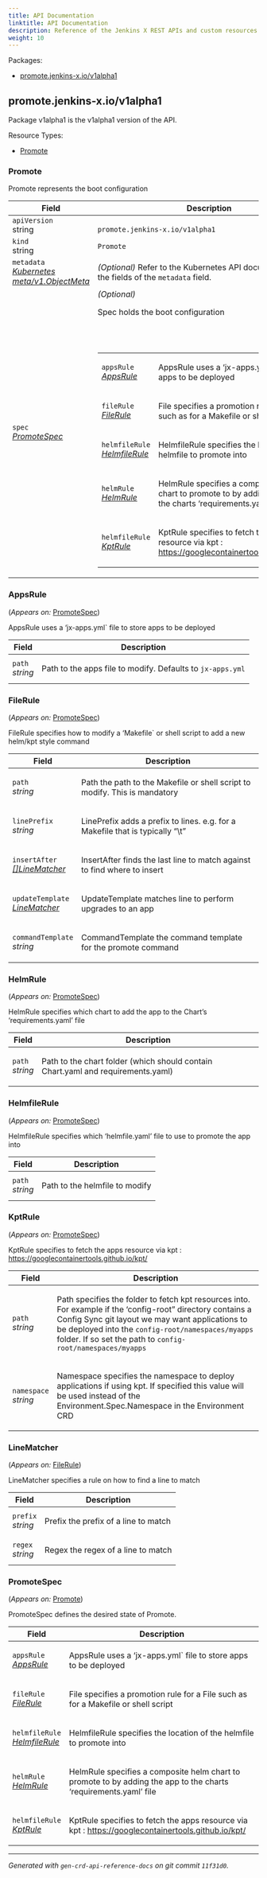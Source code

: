 ```yaml
---
title: API Documentation
linktitle: API Documentation
description: Reference of the Jenkins X REST APIs and custom resources
weight: 10
---
```

<p>Packages:</p>
<ul>
<li>
<a href="#promote.jenkins-x.io%2fv1alpha1">promote.jenkins-x.io/v1alpha1</a>
</li>
</ul>
<h2 id="promote.jenkins-x.io/v1alpha1">promote.jenkins-x.io/v1alpha1</h2>
<p>
<p>Package v1alpha1 is the v1alpha1 version of the API.</p>
</p>
Resource Types:
<ul><li>
<a href="#promote.jenkins-x.io/v1alpha1.Promote">Promote</a>
</li></ul>
<h3 id="promote.jenkins-x.io/v1alpha1.Promote">Promote
</h3>
<p>
<p>Promote represents the boot configuration</p>
</p>
<table>
<thead>
<tr>
<th>Field</th>
<th>Description</th>
</tr>
</thead>
<tbody>
<tr>
<td>
<code>apiVersion</code></br>
string</td>
<td>
<code>
promote.jenkins-x.io/v1alpha1
</code>
</td>
</tr>
<tr>
<td>
<code>kind</code></br>
string
</td>
<td><code>Promote</code></td>
</tr>
<tr>
<td>
<code>metadata</code></br>
<em>
<a href="https://kubernetes.io/docs/reference/generated/kubernetes-api/v1.13/#objectmeta-v1-meta">
Kubernetes meta/v1.ObjectMeta
</a>
</em>
</td>
<td>
<em>(Optional)</em>
Refer to the Kubernetes API documentation for the fields of the
<code>metadata</code> field.
</td>
</tr>
<tr>
<td>
<code>spec</code></br>
<em>
<a href="#promote.jenkins-x.io/v1alpha1.PromoteSpec">
PromoteSpec
</a>
</em>
</td>
<td>
<em>(Optional)</em>
<p>Spec holds the boot configuration</p>
<br/>
<br/>
<table>
<tr>
<td>
<code>appsRule</code></br>
<em>
<a href="#promote.jenkins-x.io/v1alpha1.AppsRule">
AppsRule
</a>
</em>
</td>
<td>
<p>AppsRule uses a &lsquo;jx-apps.yml` file to store apps to be deployed</p>
</td>
</tr>
<tr>
<td>
<code>fileRule</code></br>
<em>
<a href="#promote.jenkins-x.io/v1alpha1.FileRule">
FileRule
</a>
</em>
</td>
<td>
<p>File specifies a promotion rule for a File such as for a Makefile or shell script</p>
</td>
</tr>
<tr>
<td>
<code>helmfileRule</code></br>
<em>
<a href="#promote.jenkins-x.io/v1alpha1.HelmfileRule">
HelmfileRule
</a>
</em>
</td>
<td>
<p>HelmfileRule specifies the location of the helmfile to promote into</p>
</td>
</tr>
<tr>
<td>
<code>helmRule</code></br>
<em>
<a href="#promote.jenkins-x.io/v1alpha1.HelmRule">
HelmRule
</a>
</em>
</td>
<td>
<p>HelmRule specifies a composite helm chart to promote to by adding the app to the charts
&lsquo;requirements.yaml&rsquo; file</p>
</td>
</tr>
<tr>
<td>
<code>helmfileRule</code></br>
<em>
<a href="#promote.jenkins-x.io/v1alpha1.KptRule">
KptRule
</a>
</em>
</td>
<td>
<p>KptRule specifies to fetch the apps resource via kpt : <a href="https://googlecontainertools.github.io/kpt/">https://googlecontainertools.github.io/kpt/</a></p>
</td>
</tr>
</table>
</td>
</tr>
</tbody>
</table>
<h3 id="promote.jenkins-x.io/v1alpha1.AppsRule">AppsRule
</h3>
<p>
(<em>Appears on:</em>
<a href="#promote.jenkins-x.io/v1alpha1.PromoteSpec">PromoteSpec</a>)
</p>
<p>
<p>AppsRule uses a &lsquo;jx-apps.yml` file to store apps to be deployed</p>
</p>
<table>
<thead>
<tr>
<th>Field</th>
<th>Description</th>
</tr>
</thead>
<tbody>
<tr>
<td>
<code>path</code></br>
<em>
string
</em>
</td>
<td>
<p>Path to the apps file to modify. Defaults to <code>jx-apps.yml</code></p>
</td>
</tr>
</tbody>
</table>
<h3 id="promote.jenkins-x.io/v1alpha1.FileRule">FileRule
</h3>
<p>
(<em>Appears on:</em>
<a href="#promote.jenkins-x.io/v1alpha1.PromoteSpec">PromoteSpec</a>)
</p>
<p>
<p>FileRule specifies how to modify a &lsquo;Makefile` or shell script to add a new helm/kpt style command</p>
</p>
<table>
<thead>
<tr>
<th>Field</th>
<th>Description</th>
</tr>
</thead>
<tbody>
<tr>
<td>
<code>path</code></br>
<em>
string
</em>
</td>
<td>
<p>Path the path to the Makefile or shell script to modify. This is mandatory</p>
</td>
</tr>
<tr>
<td>
<code>linePrefix</code></br>
<em>
string
</em>
</td>
<td>
<p>LinePrefix adds a prefix to lines. e.g. for a Makefile that is typically &ldquo;\t&rdquo;</p>
</td>
</tr>
<tr>
<td>
<code>insertAfter</code></br>
<em>
<a href="#promote.jenkins-x.io/v1alpha1.LineMatcher">
[]LineMatcher
</a>
</em>
</td>
<td>
<p>InsertAfter finds the last line to match against to find where to insert</p>
</td>
</tr>
<tr>
<td>
<code>updateTemplate</code></br>
<em>
<a href="#promote.jenkins-x.io/v1alpha1.LineMatcher">
LineMatcher
</a>
</em>
</td>
<td>
<p>UpdateTemplate matches line to perform upgrades to an app</p>
</td>
</tr>
<tr>
<td>
<code>commandTemplate</code></br>
<em>
string
</em>
</td>
<td>
<p>CommandTemplate the command template for the promote command</p>
</td>
</tr>
</tbody>
</table>
<h3 id="promote.jenkins-x.io/v1alpha1.HelmRule">HelmRule
</h3>
<p>
(<em>Appears on:</em>
<a href="#promote.jenkins-x.io/v1alpha1.PromoteSpec">PromoteSpec</a>)
</p>
<p>
<p>HelmRule specifies which chart to add the app to the Chart&rsquo;s &lsquo;requirements.yaml&rsquo; file</p>
</p>
<table>
<thead>
<tr>
<th>Field</th>
<th>Description</th>
</tr>
</thead>
<tbody>
<tr>
<td>
<code>path</code></br>
<em>
string
</em>
</td>
<td>
<p>Path to the chart folder (which should contain Chart.yaml and requirements.yaml)</p>
</td>
</tr>
</tbody>
</table>
<h3 id="promote.jenkins-x.io/v1alpha1.HelmfileRule">HelmfileRule
</h3>
<p>
(<em>Appears on:</em>
<a href="#promote.jenkins-x.io/v1alpha1.PromoteSpec">PromoteSpec</a>)
</p>
<p>
<p>HelmfileRule specifies which &lsquo;helmfile.yaml&rsquo; file to use to promote the app into</p>
</p>
<table>
<thead>
<tr>
<th>Field</th>
<th>Description</th>
</tr>
</thead>
<tbody>
<tr>
<td>
<code>path</code></br>
<em>
string
</em>
</td>
<td>
<p>Path to the helmfile to modify</p>
</td>
</tr>
</tbody>
</table>
<h3 id="promote.jenkins-x.io/v1alpha1.KptRule">KptRule
</h3>
<p>
(<em>Appears on:</em>
<a href="#promote.jenkins-x.io/v1alpha1.PromoteSpec">PromoteSpec</a>)
</p>
<p>
<p>KptRule specifies to fetch the apps resource via kpt : <a href="https://googlecontainertools.github.io/kpt/">https://googlecontainertools.github.io/kpt/</a></p>
</p>
<table>
<thead>
<tr>
<th>Field</th>
<th>Description</th>
</tr>
</thead>
<tbody>
<tr>
<td>
<code>path</code></br>
<em>
string
</em>
</td>
<td>
<p>Path specifies the folder to fetch kpt resources into.
For example if the &lsquo;config-root&rdquo; directory contains a Config Sync git layout we may want applications to be deployed into the
<code>config-root/namespaces/myapps</code> folder. If so set the path to <code>config-root/namespaces/myapps</code></p>
</td>
</tr>
<tr>
<td>
<code>namespace</code></br>
<em>
string
</em>
</td>
<td>
<p>Namespace specifies the namespace to deploy applications if using kpt. If specified this value will be used instead
of the Environment.Spec.Namespace in the Environment CRD</p>
</td>
</tr>
</tbody>
</table>
<h3 id="promote.jenkins-x.io/v1alpha1.LineMatcher">LineMatcher
</h3>
<p>
(<em>Appears on:</em>
<a href="#promote.jenkins-x.io/v1alpha1.FileRule">FileRule</a>)
</p>
<p>
<p>LineMatcher specifies a rule on how to find a line to match</p>
</p>
<table>
<thead>
<tr>
<th>Field</th>
<th>Description</th>
</tr>
</thead>
<tbody>
<tr>
<td>
<code>prefix</code></br>
<em>
string
</em>
</td>
<td>
<p>Prefix the prefix of a line to match</p>
</td>
</tr>
<tr>
<td>
<code>regex</code></br>
<em>
string
</em>
</td>
<td>
<p>Regex the regex of a line to match</p>
</td>
</tr>
</tbody>
</table>
<h3 id="promote.jenkins-x.io/v1alpha1.PromoteSpec">PromoteSpec
</h3>
<p>
(<em>Appears on:</em>
<a href="#promote.jenkins-x.io/v1alpha1.Promote">Promote</a>)
</p>
<p>
<p>PromoteSpec defines the desired state of Promote.</p>
</p>
<table>
<thead>
<tr>
<th>Field</th>
<th>Description</th>
</tr>
</thead>
<tbody>
<tr>
<td>
<code>appsRule</code></br>
<em>
<a href="#promote.jenkins-x.io/v1alpha1.AppsRule">
AppsRule
</a>
</em>
</td>
<td>
<p>AppsRule uses a &lsquo;jx-apps.yml` file to store apps to be deployed</p>
</td>
</tr>
<tr>
<td>
<code>fileRule</code></br>
<em>
<a href="#promote.jenkins-x.io/v1alpha1.FileRule">
FileRule
</a>
</em>
</td>
<td>
<p>File specifies a promotion rule for a File such as for a Makefile or shell script</p>
</td>
</tr>
<tr>
<td>
<code>helmfileRule</code></br>
<em>
<a href="#promote.jenkins-x.io/v1alpha1.HelmfileRule">
HelmfileRule
</a>
</em>
</td>
<td>
<p>HelmfileRule specifies the location of the helmfile to promote into</p>
</td>
</tr>
<tr>
<td>
<code>helmRule</code></br>
<em>
<a href="#promote.jenkins-x.io/v1alpha1.HelmRule">
HelmRule
</a>
</em>
</td>
<td>
<p>HelmRule specifies a composite helm chart to promote to by adding the app to the charts
&lsquo;requirements.yaml&rsquo; file</p>
</td>
</tr>
<tr>
<td>
<code>helmfileRule</code></br>
<em>
<a href="#promote.jenkins-x.io/v1alpha1.KptRule">
KptRule
</a>
</em>
</td>
<td>
<p>KptRule specifies to fetch the apps resource via kpt : <a href="https://googlecontainertools.github.io/kpt/">https://googlecontainertools.github.io/kpt/</a></p>
</td>
</tr>
</tbody>
</table>
<hr/>
<p><em>
Generated with <code>gen-crd-api-reference-docs</code>
on git commit <code>11f31d0</code>.
</em></p>
